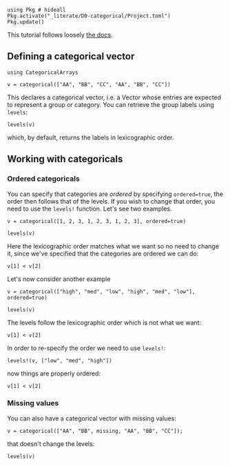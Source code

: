 <!--This file was generated, do not modify it.-->
````julia:ex1
using Pkg # hideall
Pkg.activate("_literate/D0-categorical/Project.toml")
Pkg.update()
````

This tutorial follows loosely [the docs](https://juliadata.github.io/CategoricalArrays.jl/latest/using.html).

## Defining a categorical vector

````julia:ex2
using CategoricalArrays

v = categorical(["AA", "BB", "CC", "AA", "BB", "CC"])
````

This declares a categorical vector, i.e. a Vector whose entries are expected to represent a group or category.
You can retrieve the group labels using `levels`:

````julia:ex3
levels(v)
````

which, by  default, returns the labels in lexicographic order.

## Working with categoricals

### Ordered categoricals

You can specify that categories are *ordered* by specifying `ordered=true`, the order then follows that of the levels. If you wish to change that order, you  need to  use the `levels!` function.
Let's see two examples.

````julia:ex4
v = categorical([1, 2, 3, 1, 2, 3, 1, 2, 3], ordered=true)

levels(v)
````

Here the lexicographic order matches what we want so no  need to change it, since we've specified  that the categories are ordered we can do:

````julia:ex5
v[1] < v[2]
````

Let's now consider another example

````julia:ex6
v = categorical(["high", "med", "low", "high", "med", "low"], ordered=true)

levels(v)
````

The levels follow the lexicographic order which  is not what  we want:

````julia:ex7
v[1] < v[2]
````

In order to re-specify the order we need to  use `levels!`:

````julia:ex8
levels!(v, ["low", "med", "high"])
````

now things are properly ordered:

````julia:ex9
v[1] < v[2]
````

### Missing values

You can also have a categorical vector with missing values:

````julia:ex10
v = categorical(["AA", "BB", missing, "AA", "BB", "CC"]);
````

that doesn't change the levels:

````julia:ex11
levels(v)
````

